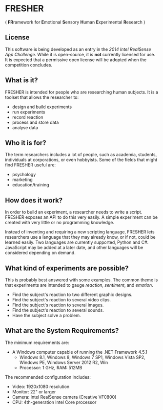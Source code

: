 FRESHER 
=======
(
**FR**ramework for 
**E**motional 
**S**ensory 
**H**uman 
**E**xperimental 
**R**esearch
)

License
-------
This software is being developed as an entry in the *2014 Intel RealSense App Challenge*.
While it is open-source, it is **not** currently licensed for use. It is expected that a
permissive open license will be adopted when the competition concludes.

What is it?
-----------
FRESHER is intended for people who are researching human subjects. It is a toolset that
allows the researcher to:
* design and build experiments
* run experiments
* record reaction
* process and store data
* analyse data

Who it is for?
--------------
The term researchers includes a lot of people, such as academia, students, individuals 
at corporations, or even hobbyists. Some of the fields that might find FRESHER useful are:
* psychology
* marketing
* education/training

How does it work?
-----------------
In order to build an experiment, a researcher needs to write a script. FRESHER exposes an
API to do this very easily. A simple experiment can be created with very little or no
programming knowledge. 

Instead of inventing and requiring a new scripting language,
FRESHER lets researchers use a language that they may already know, or if not, could be
learned easily. Two languages are currently supported, Python and C#. JavaScript may be
added at a later date, and other languages will be considered depending on demand.

What kind of experiments are possible?
--------------------------------------
This is probably best answered with some examples. The common theme is that experiments
are intended to gauge *reaction*, *sentiment*, and *emotion*.
* Find the subject's reaction to two different graphic designs.
* Find the subject's reaction to several video clips.
* Find the subject's reaction to several images.
* Find the subject's reaction to several sounds.
* Have the subject solve a problem.

What are the System Requirements?
---------------------------------
The minimum requirements are:
* A Windows computer capable of running the .NET Framework 4.5.1
    * Windows 8.1, Windows 8, Windows 7 SP1, Windows Vista SP2, Windows PE, 
      Windows Server 2012 R2, Win
    * Processor: 1 GHz, RAM: 512MB
    
The recommended configuration includes:
* Video: 1920x1080 resolution
* Monitor: 22" or larger
* Camera: Intel RealSense camera (Creative VF0800)
* CPU: 4th-generation Intel Core processor
